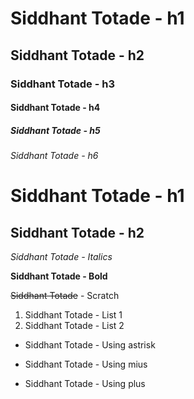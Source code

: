 # Siddhant Totade - h1 
## Siddhant Totade - h2
### Siddhant Totade - h3
#### Siddhant Totade - h4
##### Siddhant Totade - h5
###### Siddhant Totade - h6

Siddhant Totade - h1
=
Siddhant Totade - h2
--

*Siddhant Totade - Italics*

__Siddhant Totade - Bold__

~~Siddhant Totade~~ - Scratch

1. Siddhant Totade - List 1
2. Siddhant Totade - List 2

* Siddhant Totade - Using astrisk
- Siddhant Totade - Using mius
+ Siddhant Totade - Using plus 
